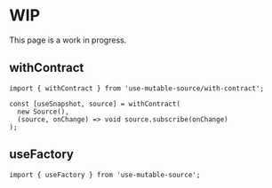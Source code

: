 # WIP

This page is a work in progress.

## withContract

```tsx
import { withContract } from 'use-mutable-source/with-contract';
```

```tsx
const [useSnapshot, source] = withContract(
  new Source(),
  (source, onChange) => void source.subscribe(onChange)
);
```

## useFactory

```tsx
import { useFactory } from 'use-mutable-source';
```
